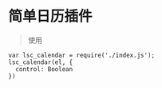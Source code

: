 # 简单日历插件 #

>使用

    var lsc_calendar = require('./index.js');
    lsc_calendar(el, {
      control: Boolean
    })